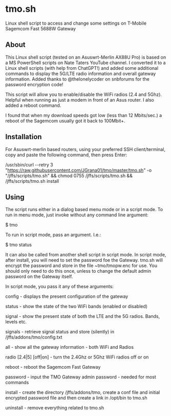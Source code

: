 # tmo.sh
Linux shell script to access and change some settings on T-Mobile Sagemcom Fast 5688W Gateway

## About
This Linux shell script (tested on an Asuswrt-Merlin AX88U Pro) is based on a MS PowerShell scripts on Nate Taters YouTube channel.
I converted it to a Linux shell scripts (with help from ChatGPT!) and added some additional commands to display the 5G/LTE radio information
and overall gateway information. Added thanks to @thelonelycoder on snbforums for the password encryption code!

This script will allow you to enable/disable the WiFi radios (2.4 and 5Ghz). Helpful when running as just a modem in front of an Asus router.
I also added a reboot command.

I found that when my download speeds got low (less than 12 Mbits/sec.) a reboot of the Sagemcom usually got it back to 100Mbit+.

## Installation

For Asuswrt-merlin based routers, using your preferred SSH client/terminal, copy and paste the following command, then press Enter:

/usr/sbin/curl --retry 3 "https://raw.githubusercontent.com/JGrana01/tmo/master/tmo.sh" -o "/jffs/scripts/tmo.sh" && chmod 0755 /jffs/scripts/tmo.sh && /jffs/scripts/tmo.sh install

## Using

The script runs either in a dialog based menu mode or in a script mode.
To run in menu mode, just invoke without any command line argument:

$ tmo

To run in script mode, pass an argument. I.e.:

$ tmo status

It can also be called from another shell script in script mode. In script mode, after install,  you will need to set the password foe the Gateway. tmo.sh will encrypt the password and store in the file ~tmo/tmopw.enc for use. You should only need to do this once, unless to change the default admin password on the Gateway itself.


In script mode, you pass it any of these arguments:

config - displays the present configuration of the gateway

status - show the state of the two WiFi bands (enabled or disabled)

signal - show the present state of both the LTE and the 5G radios. Bands, levels etc.

signals - retrieve signal status and store (silently) in /jffs/addons/tmo/config.txt

all - show all the gateway information - both WiFi and Radios

radio [2.4|5] [off|on] - turn the 2.4Ghz or 5Ghz WiFi radios off or on

reboot - reboot the Sagemcom Fast Gateway

password - input the TMO Gateway admin password - needed for most commands

install - create the directory /jffs/addons/tmo, create a conf file and initial encrypted password file and then create a link in /opt/bin to tmo.sh

uninstall - remove everything related to tmo.sh


